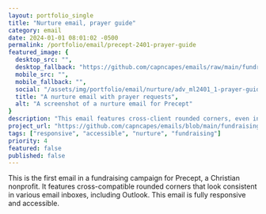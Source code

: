 ```yaml
---
layout: portfolio_single
title: "Nurture email, prayer guide"
category: email
date: 2024-01-01 08:01:02 -0500
permalink: /portfolio/email/precept-2401-prayer-guide
featured_image: {
  desktop_src: "",
  desktop_fallback: "https://github.com/capncapes/emails/raw/main/fundraising/assets/precept_adv_ml2401_1-prayer-guide.jpeg",
  mobile_src: "",
  mobile_fallback: "",
  social: "/assets/img/portfolio/email/nurture/adv_ml2401_1-prayer-guide_1200x631.jpg",
  title: "A nurture email with prayer requests",
  alt: "A screenshot of a nurture email for Precept"
}
description: "This email features cross-client rounded corners, even in Outlook!"
project_url: "https://github.com/capncapes/emails/blob/main/fundraising/precept_adv_ml2401_1-prayer-guide.html"
tags: ["responsive", "accessible", "nurture", "fundraising"]
priority: 4
featured: false
published: false
---
```


This is the first email in a fundraising campaign for Precept, a Christian nonprofit. It features cross-compatible rounded corners that look consistent in various email inboxes, including Outlook. This email is fully responsive and accessible.